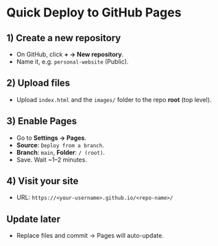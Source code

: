 
# Quick Deploy to GitHub Pages

## 1) Create a new repository
- On GitHub, click **+ → New repository**.
- Name it, e.g. `personal-website` (Public).

## 2) Upload files
- Upload `index.html` and the `images/` folder to the repo **root** (top level).

## 3) Enable Pages
- Go to **Settings → Pages**.
- **Source**: `Deploy from a branch`.
- **Branch**: `main`, **Folder**: `/ (root)`.
- Save. Wait ~1–2 minutes.

## 4) Visit your site
- URL: `https://<your-username>.github.io/<repo-name>/`

## Update later
- Replace files and commit → Pages will auto-update.

